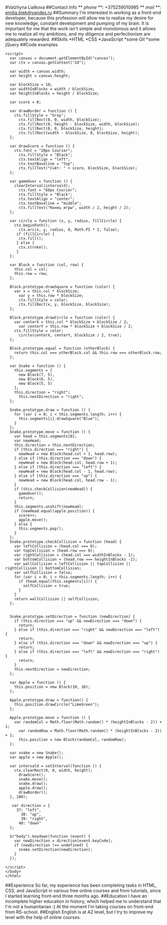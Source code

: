 #Valzhyna Lialkova
##Contact Info
** _phone_ **: +375259010985
** _mail_ **: <emilia.blek@yandex.ru>
##Summary
I'm interested in working as a front-end developer, because this profession will allow me to realize my desire for new knowledge, constant development and pumping of my brain. It is important for me that the work isn't simple and monotonous and it allows me to realize all my ambitions, and my diligence and perfectionism are adequately rewarded.
##Skills
*HTML
*CSS
*JavaScript
*some Git
*some jQuery
##Code examples
    <!doctype html>
    <html>
    <head>
	    <meta charset="UTF-8">
	    <title>Snake</title>
    </head>
    <body>
    <canvas id="canvas" width="600" height="600"></canvas>
    <script src="https://ajax.googleapis.com/ajax/libs/jquery/2.2.0/jquery.min.js"></script>

    <script>
      var canvas = document.getElementById("canvas");
      var ctx = canvas.getContext("2d");
  
      var width = canvas.width;
      var height = canvas.height;
  
      var blockSize = 10;
      var widthInBlocks = width / blockSize;
      var heightInBlocks = height / blockSize;
  
      var score = 0;
  
      var drawBorder = function () {
        ctx.fillStyle = "Gray";
	      ctx.fillRect(0, 0, width, blockSize);
	      ctx.fillRect(0, height - blockSize, width, blockSize);
	      ctx.fillRect(0, 0, blockSize, height);
	      ctx.fillRect(width - blockSize, 0, blockSize, height);
      };
	
      var drawScore = function () {
        ctx.font = "20px Courier";
	      ctx.fillStyle = "Black";
	      ctx.textAlign = "left";
	      ctx.textBaseline = "top";
	      ctx.fillText("Счёт: " + score, blockSize, blockSize);
      };
  
      var gameOver = function () {
        clearInterval(intervald);
	      ctx.font = "60px Courier";
	      ctx.fillStyle = "Black";
	      ctx.textAlign = "center";
	      ctx.textBaseline = "middle";
	      ctx.fillText("Конец игры", width / 2, height / 2);
      };
  
      var circle = function (x, y, radius, fillCircle) {
        ctx.beginPath();
	      ctx.arc(x, y, radius, 0, Math.PI * 2, false);
	     if (fillCircle) {
	      ctx.fill();
	     } else {
	      ctx.stroke();
	     }
      };
  
      var Block = function (col, row) {
        this.col = col;
        this.row = row;
      };
  
      Block.prototype.drawSquare = function (color) {
        var x = this.col * blockSize;
	      var y = this.row * blockSize;
	      ctx.fillStyle = color;
	      ctx.fillRect(x, y, blockSize, blockSize);
      };
  
      Block.prototype.drawCircle = function (color) {
        var centerX = this.col * blockSize + blockSize / 2;
	      var centerY = this.row * blockSize + blockSize / 2;
        ctx.fillStyle = color;
	      circle(centerX, centerY, blockSize / 2, true);
      };
  
      Block.prototype.equal = function (otherBlock) {
        return this.col === otherBlock.col && this.row === otherBlock.row;
      };
  
      var Snake = function () {
        this.segments = [
	      new Block(7, 5),
	      new Block(6, 5),
	      new Block(5, 5)
        ];
        this.direction = "right";
	      this.nextDirection = "right";
      };
  
      Snake.prototype.draw = function () {
        for (var i = 0; i < this.segments.length; i++) {
	      this.segments[i].drawSquare("Blue");
        }
      };
      Snake.prototype.move = function () {
        var head = this.segments[0];
        var newHead;
	    this.direction = this.nextDirection;
	    if (this.direction === "right") {
	      newHead = new Block(head.col + 1, head.row);
	    } else if (this.direction === "down") {
	      newHead = new Block(head.col, head.row + 1);
	    } else if (this.direction === "left") {
	      newHead = new Block(head.col - 1, head.row);
	    } else if (this.direction === "up") {
	      newHead = new Block(head.col, head.row - 1);
	    }
	    if (this.checkCollision(newHead)) {
	      gameOver();
	      return;
	    }
	    this.segments.unshift(newHead);
	    if (newHead.equal(apple.position)) {
	      score++;
	      apple.move();
	    } else {
	      this.segments.pop();
	    }
      };
      Snake.prototype.checkCollision = function (head) {
        var leftCollision = (head.col === 0);
	    var topCollision = (head.row === 0);
	    var rightCollision = (head.col === widthInBlocks - 1);
	    var bottomCollision = (head.row === heightInBlocks -1);
	    var wallCollision = leftCollision || topCollision || rightCollision || bottomCollision;
	    var selfCollision = false;
	    for (var i = 0; i < this.segments.length; i++) {
	      if (head.equal(this.segments[i])) {
	        selfCollision = true;
	      }
	    }
	    return wallCollision || selfCollision;
      };
  
    
      Snake.prototype.setDirection = function (newDirection) {
        if (this.direction === "up" && newDirection === "down") {
	      return;
	    } else if (this.direction === "right" && newDirection === "left") {
	      return;
	    } else if (this.direction === "down" && newDirection === "up") {
	      return;
	    } else if (this.direction === "left" && newDirection === "right") {
	      return;
	    }
	    this.nextDirection = newDirection;
      };
  
      var Apple = function () {
        this.position = new Block(10, 10);
      };
  
      Apple.prototype.draw = function() {
        this.position.drawCircle("LimeGreen");
      };
  
      Apple.prototype.move = function () {
        var randomCol = Math.floor(Math.random() * (heightInBlocks - 2)) + 1;
	      var randomRow = Math.floor(Math.random() * (heightInBlocks - 2)) + 1;
	      this.position = new Block(randomCol, randomRow);
      };
  
      var snake = new Snake();
      var apple = new Apple();
  
      var intervald = setInterval(function () {
        ctx.clearRect(0, 0, width, height);
	      drawScore();
	      snake.move();
	      snake.draw();
	      apple.draw();
	      drawBorder();
      }, 100);
  
       var direction = {
         37: "left",
	       38: "up",
	       39: "right",
	      40: "down"
      };
  
      $("body").keydown(function (event) {
        var newDirection = direction[event.keyCode];
	    if (newDirection !== undefined) {
	      snake.setDirection(newDirection);
	    }
      });

    </script>	
    </body>
    </html>
##Experience
So far, my experience has been completing tasks in HTML, CSS, and JavaScript in various free online courses and from tutorials, since I started learning front-end three months ago.
##Education
I have an incomplete higher education in history, which helped me to understand that I'm not a humanitarian :)
At the moment I'm taking courses on front-end from RS-school.
##English
English is at A2 level, but I try to improve my level with the help of online courses.
